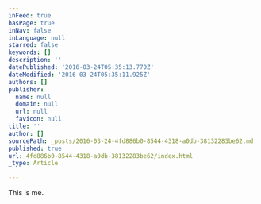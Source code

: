 ```yaml
---
inFeed: true
hasPage: true
inNav: false
inLanguage: null
starred: false
keywords: []
description: ''
datePublished: '2016-03-24T05:35:13.770Z'
dateModified: '2016-03-24T05:35:11.925Z'
authors: []
publisher:
  name: null
  domain: null
  url: null
  favicon: null
title: ''
author: []
sourcePath: _posts/2016-03-24-4fd886b0-8544-4318-a0db-38132283be62.md
published: true
url: 4fd886b0-8544-4318-a0db-38132283be62/index.html
_type: Article

---
```

This is me.